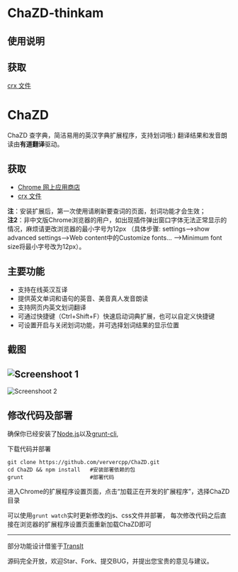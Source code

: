 ChaZD-thinkam
=====

使用说明
-----------

获取
-----------
[crx 文件](https://github.com/codethereforam/ChaZD/raw/master/ChaZD-thinkam.crx)


ChaZD
=====

ChaZD 查字典，简洁易用的英汉字典扩展程序，支持划词哦:)
翻译结果和发音朗读由**有道翻译**驱动。

获取
-----------
+ [Chrome 网上应用商店](https://chrome.google.com/webstore/detail/chazd/nkiipedegbhbjmajlhpegcpcaacbfggp) 
+ [crx 文件](https://github.com/ververcpp/ChaZD/blob/master/ChaZD.crx?raw=true)  

**注**：安装扩展后，第一次使用请刷新要查词的页面，划词功能才会生效；  
**注2**：非中文版Chrome浏览器的用户，如出现插件弹出窗口字体无法正常显示的情况，麻烦请更改浏览器的最小字号为12px
（具体步骤: settings-->show advanced settings-->Web content中的Customize fonts... -->Minimum font     size将最小字号改为12px）。

主要功能
-----------
+ 支持在线英汉互译
+ 提供英文单词和语句的英音、美音真人发音朗读
+ 支持网页内英文划词翻译
+ 可通过快捷键（Ctrl+Shift+F）快速启动词典扩展，也可以自定义快捷键
+ 可设置开启与关闭划词功能，并可选择划词结果的显示位置

截图
-----------
![Screenshoot 1](/screenshoot/screenshoot1.jpg)  
---
![Screenshoot 2](/screenshoot/screenshoot4.png)

修改代码及部署
-----------

确保你已经安装了[Node.js](http://nodejs.org/)以及[grunt-cli](https://github.com/gruntjs/grunt-cli),

下载代码并部署
```shell
git clone https://github.com/ververcpp/ChaZD.git
cd ChaZD && npm install   #安装部署依赖的包
grunt                     #部署代码
```

进入Chrome的扩展程序设置页面，点击“加载正在开发的扩展程序”，选择ChaZD目录

可以使用`grunt watch`实时更新修改的js、css文件并部署，
每次修改代码之后直接在浏览器的扩展程序设置页面重新加载ChaZD即可

-----------
部分功能设计借鉴于[TransIt](https://github.com/GDG-Xian/crx-transit)

源码完全开放，欢迎Star、Fork、提交BUG，并提出您宝贵的意见与建议。


